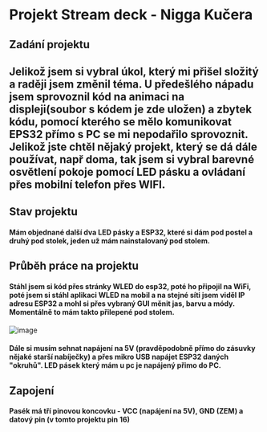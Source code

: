 # Projekt Stream deck - Nigga Kučera 
## Zadání projektu 
## Jelikož jsem si vybral úkol, který mi přišel složitý a raději jsem změnil téma. U předešlého nápadu jsem sprovoznil kód na animaci na displeji(soubor s kódem je zde uložen) a zbytek kódu, pomocí kterého se mělo komunikovat EPS32 přímo s PC se mi nepodařilo sprovoznit. Jelikož jste chtěl nějaký projekt, který se dá dále používat, např doma, tak jsem si vybral barevné osvětlení pokoje pomocí LED pásku a ovládaní přes mobilní telefon přes WIFI. 
## Stav projektu 
#### Mám objednané další dva LED pásky a ESP32, které si dám pod postel a druhý pod stolek, jeden už mám nainstalovaný pod stolem. 
## Průběh práce na projektu 
#### Stáhl jsem si kód přes stránky WLED do esp32, poté ho připojil na WiFi, poté jsem si stáhl aplikaci WLED na mobil a na stejné síti jsem viděl IP adresu ESP32 a mohl si přes vybraný GUI měnit jas, barvu a módy. Momentálně to mám takto přilepené pod stolem.
![image](https://github.com/Vajco06/Ku-era-Projekt/assets/154622913/9e28c4d4-168f-4fd8-8d89-98db5d609905)
#### Dále si musím sehnat napájení na 5V (pravděpodobně přímo do zásuvky nějaké starší nabíječky) a přes mikro USB napájet ESP32 daných "okruhů". LED pásek který mám u pc je napájený přimo do PC. 
## Zapojení 
#### Pasék má tří pinovou koncovku - VCC (napájení na 5V), GND (ZEM) a datový pin (v tomto projektu pin 16)
